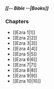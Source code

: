 ##### *[[-- Bible --|Books]]*

### Chapters
- [[Ezra 1|1]]
- [[Ezra 2|2]]
- [[Ezra 3|3]]
- [[Ezra 4|4]]
- [[Ezra 5|5]]
- [[Ezra 6|6]]
- [[Ezra 7|7]]
- [[Ezra 8|8]]
- [[Ezra 9|9]]
- [[Ezra 10|10]]
